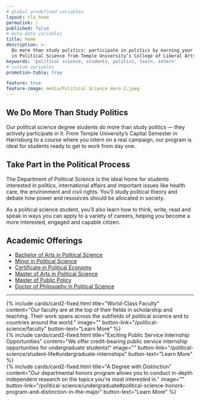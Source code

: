 ```yaml
---
# global predefined variables
layout: tla_home
permalink: /
published: false
# meta-data variables
title: Home
description: >-
  Do more than study politics: participate in politics by earning your degree
  in Political Science from Temple University’s College of Liberal Arts.
keywords: 'political science, students, politics, learn, intern'
# custom variables
promotion-table: true

feature: true
feature-image: media/Political Science Hero 2.jpeg
---
```

## We Do More Than Study Politics
Our political science degree students do more than study politics — they actively participate in it. From Temple University’s Capital Semester in Harrisburg to a course where you intern on a real campaign, our program is ideal for students ready to get to work from day one.

## Take Part in the Political Process
The Department of Political Science is the ideal home for students interested in politics, international affairs and important issues like health care, the environment and civil rights. You’ll study political theory and debate how power and resources should be allocated in society.

As a political science student, you’ll also learn how to think, write, read and speak in ways you can apply to a variety of careers, helping you become a more interested, engaged and capable citizen.

## Academic Offerings
- [Bachelor of Arts in Political Science](https://www.temple.edu/academics/degree-programs/political-science-major-la-pols-ba)
- [Minor in Political Science](https://www.temple.edu/academics/degree-programs/political-science-major-la-pols-ba)
- [Certificate in Political Economy](https://www.temple.edu/academics/degree-programs/political-economy-certificate-undergraduate-la-pole-cert)
- [Master of Arts in Political Science](https://www.temple.edu/academics/degree-programs/political-science-ma-la-pols-ma)
- [Master of Public Policy](https://www.temple.edu/academics/degree-programs/public-policy-mpp-la-ppol-mpp)
- [Doctor of Philosophy in Political Science](https://www.temple.edu/academics/degree-programs/political-science-phd-la-pols-phd)

___

<div class="row row-wide">
  <div class="col m12 l4">{% include cards/card2-fixed.html
    title="World-Class Faculty"
    content="Our faculty are at the top of their fields in scholarship and teaching. Their work spans across the subfields of political science and to countries around the world."
    image=""
    button-link="/political-science/faculty"
    button-text="Learn More" %}
  </div>
  <div class="row row-wide">
    <div class="col m12 l4">{% include cards/card2-fixed.html
      title="Exciting Public Service Internship Opportunities"
      content="We offer credit-bearing public service internship opportunities for undergraduate students!"
      image=""
      button-link="/political-science/student-life#undergraduate-internships"
      button-text="Learn More" %}
    </div>
    <div class="row row-wide">
      <div class="col m12 l4">{% include cards/card2-fixed.html
        title="A Degree with Distinction"
        content="Our departmental honors program allows you to conduct in-depth independent research on the topics you're most interested in."
        image=""
        button-link="/political-science/undergraduate#political-science-honors-program-and-distinction-in-the-major"
        button-text="Learn More" %}
      </div>
</div>
